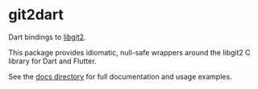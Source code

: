# git2dart

Dart bindings to [libgit2](https://github.com/libgit2/libgit2).

This package provides idiomatic, null-safe wrappers around the libgit2 C library for Dart and Flutter.

See the [docs directory](docs/README.md) for full documentation and usage examples.
